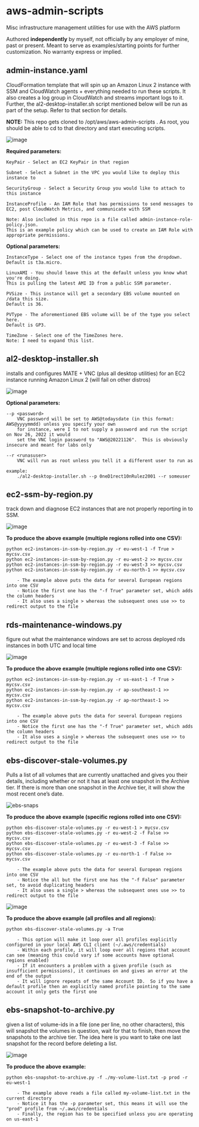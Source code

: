 # aws-admin-scripts

Misc infrastructure management utilities for use with the AWS platform

Authored **independently** by myself, not officially by any employer of mine, past or present.  Meant to serve as examples/starting points for further customization.  No warranty express or implied.  

admin-instance.yaml
--------------------
CloudFormation template that will spin up an Amazon Linux 2 instance with SSM and CloudWatch agents + everything needed to run these scripts.  It also creates a log group in CloudWatch and streams important logs to it.  Further, the al2-desktop-installer.sh script mentioned below will be run as part of the setup.  Refer to that section for details.

**NOTE:** This repo gets cloned to /opt/aws/aws-admin-scripts .  As root, you should be able to cd to that directory and start executing scripts.

![image](https://user-images.githubusercontent.com/112027478/206909795-ffd9e330-9d51-4692-b30e-25559229ff63.png)

**Required parameters:**

    KeyPair - Select an EC2 KeyPair in that region

    Subnet - Select a Subnet in the VPC you would like to deploy this instance to

    SecurityGroup - Select a Security Group you would like to attach to this instance

    InstanceProfile - An IAM Role that has permissions to send messages to EC2, post CloudWatch Metrics, and communicate with SSM

    Note: Also included in this repo is a file called admin-instance-role-policy.json.  
    This is an example policy which can be used to create an IAM Role with appropriate permissions.

**Optional parameters:**

    InstanceType - Select one of the instance types from the dropdown.  
    Default is t3a.micro.

    LinuxAMI - You should leave this at the default unless you know what you're doing. 
    This is pulling the latest AMI ID from a public SSM parameter.

    PVSize - This instance will get a secondary EBS volume mounted on /data this size.  
    Default is 36.

    PVType - The aforementioned EBS volume will be of the type you select here.  
    Default is GP3.

    TimeZone - Select one of the TimeZones here.  
    Note: I need to expand this list.

al2-desktop-installer.sh
--------------------
installs and configures MATE + VNC (plus all desktop utilities) for an EC2 instance running Amazon Linux 2 (will fail on other distros)

![image](https://user-images.githubusercontent.com/112027478/204065554-7a3b5585-87b0-4562-8c7a-c28dd8ca0ab0.png)

**Optional parameters:**

    --p <password> 
        VNC password will be set to AWS@todaysdate (in this format: AWS@yyyymmdd) unless you specify your own
        for instance, were I to not supply a password and run the script on Nov 26, 2022 it would
        set the VNC login password to "AWS@20221126".  This is obviously insecure and meant for labs only

    --r <runasuser>
        VNC will run as root unless you tell it a different user to run as 

    example:
        ./al2-desktop-installer.sh --p 0neD1rect10nRulez2001 --r someuser

ec2-ssm-by-region.py
--------------------
track down and diagnose EC2 instances that are not properly reporting in to SSM.
		
![image](https://user-images.githubusercontent.com/112027478/186730232-7a337b49-529c-4d80-af6e-1cdc6463babd.png)

**To produce the above example (multiple regions rolled into one CSV):**

    python ec2-instances-in-ssm-by-region.py -r eu-west-1 -f True > mycsv.csv
    python ec2-instances-in-ssm-by-region.py -r eu-west-2 >> mycsv.csv
    python ec2-instances-in-ssm-by-region.py -r eu-west-3 >> mycsv.csv
    python ec2-instances-in-ssm-by-region.py -r eu-north-1 >> mycsv.csv

        - The example above puts the data for several European regions into one CSV
        - Notice the first one has the "-f True" parameter set, which adds the column headers
        - It also uses a single > whereas the subsequent ones use >> to redirect output to the file

rds-maintenance-windows.py
--------------------
figure out what the maintenance windows are set to across deployed rds instances in both UTC and local time

![image](https://user-images.githubusercontent.com/112027478/188876917-8c506f5a-a271-4dd0-928e-fe5c96e2d758.png)

**To produce the above example (multiple regions rolled into one CSV):**

    python ec2-instances-in-ssm-by-region.py -r us-east-1 -f True > mycsv.csv
    python ec2-instances-in-ssm-by-region.py -r ap-southeast-1 >> mycsv.csv
    python ec2-instances-in-ssm-by-region.py -r ap-northeast-1 >> mycsv.csv

        - The example above puts the data for several European regions into one CSV
        - Notice the first one has the "-f True" parameter set, which adds the column headers
        - It also uses a single > whereas the subsequent ones use >> to redirect output to the file

ebs-discover-stale-volumes.py
--------------------
Pulls a list of all volumes that are currently unattached and gives you their details, including whether or not it has at least one snapshot in the Archive tier.  If there is more than one snapshot in the Archive tier, it will show the most recent one’s date.

![ebs-snaps](https://user-images.githubusercontent.com/112027478/201394313-691ff847-9636-4598-bd5e-97ba5c0d0a16.png)

**To produce the above example (specific regions rolled into one CSV):**

    python ebs-discover-stale-volumes.py -r eu-west-1 > mycsv.csv
    python ebs-discover-stale-volumes.py -r eu-west-2 -f False >> mycsv.csv
    python ebs-discover-stale-volumes.py -r eu-west-3 -f False >> mycsv.csv
    python ebs-discover-stale-volumes.py -r eu-north-1 -f False >> mycsv.csv

        - The example above puts the data for several European regions into one CSV
        - Notice the all but the first one has the "-f False" parameter set, to avoid duplicating headers
        - It also uses a single > whereas the subsequent ones use >> to redirect output to the file

![image](https://user-images.githubusercontent.com/112027478/218100475-249eb3ac-8d30-4ca5-b3ab-1258d31d843c.png)

**To produce the above example (all profiles and all regions):**

    python ebs-discover-stale-volumes.py -a True

        - This option will make it loop over all profiles explicitly configured in your local AWS CLI client (~/.aws/credentials)
        - Within each profile, it will loop over all regions that account can see (meaning this could vary if some accounts have optional regions enabled)
        - If it encounters a problem with a given profile (such as insufficient permissions), it continues on and gives an error at the end of the output
        - It will ignore repeats of the same Account ID.  So if you have a default profile then an explicitly named profile pointing to the same account it only gets the first one

ebs-snapshot-to-archive.py
--------------------
given a list of volume-ids in a file (one per line, no other characters), this will snapshot the volumes in question, wait for that to finish, then move the snapshots to the archive tier.  The idea here is you want to take one last snapshot for the record before deleting a list.

![image](https://user-images.githubusercontent.com/112027478/207862481-bde0fd32-0919-4416-8587-2987bc06bb96.png)

**To produce the above example:**

    python ebs-snapshot-to-archive.py -f ./my-volume-list.txt -p prod -r eu-west-1

        - The example above reads a file called my-volume-list.txt in the current directory
        - Notice it has the -p parameter set, this means it will use the "prod" profile from ~/.aws/credentials
        - Finally, the region has to be specified unless you are operating on us-east-1

